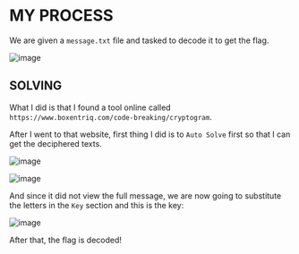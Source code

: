 # MY PROCESS

We are given a `message.txt` file and tasked to decode it to get the flag.

![image](https://github.com/user-attachments/assets/2110c47c-e256-407f-8da3-e8c0fce4d03f)

## SOLVING

What I did is that I found a tool online called `https://www.boxentriq.com/code-breaking/cryptogram`.

After I went to that website, first thing I did is to `Auto Solve` first so that I can get the deciphered texts.

![image](https://github.com/user-attachments/assets/773f2d28-4aa8-4334-b4b7-e4e7c2518e0c)

![image](https://github.com/user-attachments/assets/2d8525e1-86c7-4b55-bfff-afcd9260682a)

And since it did not view the full message, we are now going to substitute the letters in the `Key` section and this is the key:

![image](https://github.com/user-attachments/assets/e8b93758-9b35-4b97-99e9-a9d260eaddfb)

After that, the flag is decoded!
